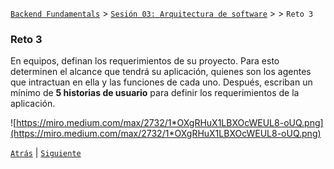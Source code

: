 [`Backend Fundamentals`](../../README.md) > [`Sesión 03: Arquitectura de software`](../README.md) > > `Reto 3`

### Reto 3

En equipos, definan los requerimientos de su proyecto. Para esto determinen el alcance que tendrá su aplicación, quienes son los agentes que intractuan en ella y las funciones de cada uno. Después, escriban un mínimo de **5 historias de usuario** para definir los requerimientos de la aplicación.

![https://miro.medium.com/max/2732/1*OXgRHuX1LBXOcWEUL8-oUQ.png](https://miro.medium.com/max/2732/1*OXgRHuX1LBXOcWEUL8-oUQ.png)

[`Atrás`](../README.md) | [`Siguiente`](../README.md)
